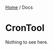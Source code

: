 [Home](/README.md) / Docs

# CronTool
Nothing to see here.

<!--(Rn.BuildScriptHelper){
	"version": "1.0.106",
	"replace": false
}(END)-->